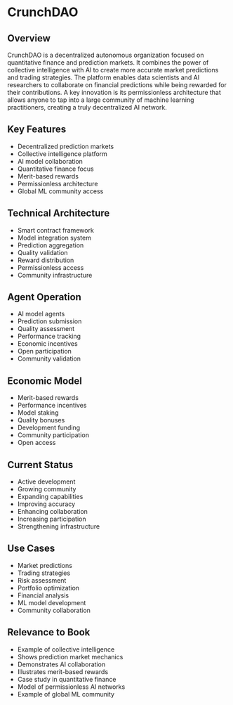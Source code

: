 # CrunchDAO

## Overview
CrunchDAO is a decentralized autonomous organization focused on quantitative finance and prediction markets. It combines the power of collective intelligence with AI to create more accurate market predictions and trading strategies. The platform enables data scientists and AI researchers to collaborate on financial predictions while being rewarded for their contributions. A key innovation is its permissionless architecture that allows anyone to tap into a large community of machine learning practitioners, creating a truly decentralized AI network.

## Key Features
- Decentralized prediction markets
- Collective intelligence platform
- AI model collaboration
- Quantitative finance focus
- Merit-based rewards
- Permissionless architecture
- Global ML community access

## Technical Architecture
- Smart contract framework
- Model integration system
- Prediction aggregation
- Quality validation
- Reward distribution
- Permissionless access
- Community infrastructure

## Agent Operation
- AI model agents
- Prediction submission
- Quality assessment
- Performance tracking
- Economic incentives
- Open participation
- Community validation

## Economic Model
- Merit-based rewards
- Performance incentives
- Model staking
- Quality bonuses
- Development funding
- Community participation
- Open access

## Current Status
- Active development
- Growing community
- Expanding capabilities
- Improving accuracy
- Enhancing collaboration
- Increasing participation
- Strengthening infrastructure

## Use Cases
- Market predictions
- Trading strategies
- Risk assessment
- Portfolio optimization
- Financial analysis
- ML model development
- Community collaboration

## Relevance to Book
- Example of collective intelligence
- Shows prediction market mechanics
- Demonstrates AI collaboration
- Illustrates merit-based rewards
- Case study in quantitative finance
- Model of permissionless AI networks
- Example of global ML community 